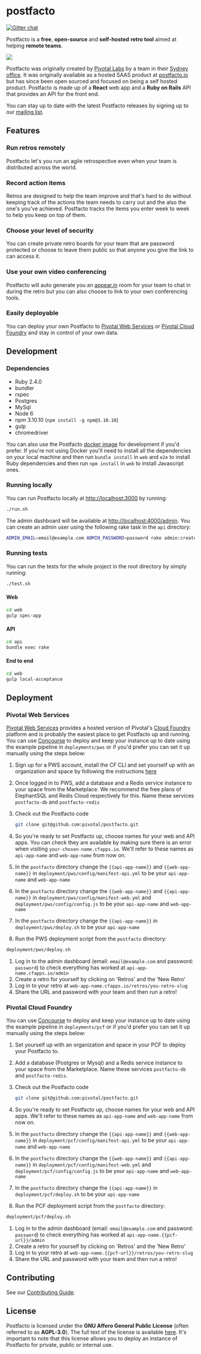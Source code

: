 # postfacto

[![Gitter chat](https://badges.gitter.im/gitterHQ/gitter.png)](https://gitter.im/pivotalpostfacto/Lobby)

Postfacto is a **free**, **open-source** and **self-hosted** **retro tool** aimed at helping **remote teams**.

![](media/sample-retro.png)

Postfacto was originally created by [Pivotal Labs](https://pivotal.io/labs) by a team in their [Sydney office](https://pivotal.io/locations/sydney). It was originally available as a hosted SAAS product at [postfacto.io](https://postfacto.io) but has since been open sourced and focused on being a self hosted product. Postfacto is made up of a **React** web app and a **Ruby on Rails** API that provides an API for the front end.

You can stay up to date with the latest Postfacto releases by signing up to our [mailing list](http://eepurl.com/dlQPND).

## Features

### Run retros remotely

Postfacto let's you run an agile retrospective even when your team is distributed across the world.

### Record action items

Retros are designed to help the team improve and that's hard to do without keeping track of the actions the team needs to carry out and the also the one's you've achieved. Postfacto tracks the items you enter week to week to help you keep on top of them.

### Choose your level of security

You can create private retro boards for your team that are password protected or choose to leave them public so that anyone you give the link to can access it.

### Use your own video conferencing

Postfacto will auto generate you an [appear.in](https://appear.in) room for your team to chat in during the retro but you can also choose to link to your own conferencing tools.

### Easily deployable

You can deploy your own Postfacto to [Pivotal Web Services](#pivotal-web-services) or [Pivotal Cloud Foundry](#pivotal-cloud-foundry) and stay in control of your own data.

## Development

### Dependencies

* Ruby 2.4.0
* bundler
* rspec
* Postgres
* MySql
* Node 6
* npm 3.10.10 (`npm install -g npm@3.10.10`)
* gulp
* chromedriver

You can also use the Postfacto [docker image](https://hub.docker.com/r/postfacto/postfacto/) for development if you'd prefer. If you're not using Docker you'll need to install all the dependencies on your local machine and then run `bundle install` in `web` and `e2e` to install Ruby dependencies and then run `npm install` in `web` to install Javascript ones.

### Running locally

You can run Postfacto locally at [http://localhost:3000]() by running:

```bash
./run.sh
```

The admin dashboard will be available at [http://localhost:4000/admin](). You can create an admin user using the following rake task in the `api` directory:

```bash
ADMIN_EMAIL=email@example.com ADMIN_PASSWORD=password rake admin:create_user
```

### Running tests

You can run the tests for the whole project in the root directory by simply running:

```bash
./test.sh
```

#### Web

```bash
cd web
gulp spec-app
```

#### API

```bash
cd api
bundle exec rake
```

#### End to end

```bash
cd web
gulp local-acceptance
```

## Deployment

### Pivotal Web Services

[Pivotal Web Services](https://run.pivotal.io) provides a hosted version of Pivotal's [Cloud Foundry](https://pivotal.io/platform) platform and is probably the easiest place to get Postfacto up and running. You can use [Concourse](https://concourse.ci) to deploy and keep your instance up to date using the example pipeline in `deployments/pws` or if you'd prefer you can set it up manually using the steps below:

1. Sign up for a PWS account, install the CF CLI and set yourself up with an organization and space by following the instructions [here](https://docs.run.pivotal.io/starting/)
1. Once logged in to PWS, add a database and a Redis service instance to your space from the Marketplace. We recommend the free plans of ElephantSQL and Redis Cloud respectively for this. Name these services `postfacto-db` and `postfacto-redis`
1. Check out the Postfacto code
    ```bash
    git clone git@github.com:pivotal/postfacto.git
    ```

1. So you're ready to set Postfacto up, choose names for your web and API apps. You can check they are available by making sure there is an error when visiting `your-chosen-name.cfapps.io`. We'll refer to these names as `api-app-name` and `web-app-name` from now on.
1. In the `postfacto` directory change the `{{api-app-name}}` and `{{web-app-name}}` in `deployment/pws/config/manifest-api.yml` to be your `api-app-name` and `web-app-name`
1. In the `postfacto` directory change the `{{web-app-name}}` and `{{api-app-name}}` in `deployment/pws/config/manifest-web.yml` and `deployment/pws/config/config.js` to be your `api-app-name` and `web-app-name`
1. In the `postfacto` directory change the `{{api-app-name}}` in
   `deployment/pws/deploy.sh` to be your `api-app-name`

1. Run the PWS deployment script from the `postfacto` directory:

  ```bash
  deployment/pws/deploy.sh
  ```

1. Log in to the admin dashboard (email: `email@example.com` and password: `password`) to check everything has worked at `api-app-name.cfapps.io/admin`
1. Create a retro for yourself by clicking on 'Retros' and the 'New Retro'
1. Log in to your retro at `web-app-name.cfapps.io/retros/you-retro-slug`
1. Share the URL and password with your team and then run a retro!

### Pivotal Cloud Foundry

You can use [Concourse](https://concourse.ci) to deploy and keep your instance up to date using the example pipeline in `deployments/pcf` or if you'd prefer you can set it up manually using the steps below:

1. Set yourself up with an organization and space in your PCF to deploy your Postfacto to.
1. Add a database (Postgres or Mysql) and a Redis service instance to your space from the Marketplace. Name these services `postfacto-db` and `postfacto-redis`.
1. Check out the Postfacto code
    ```bash
    git clone git@github.com:pivotal/postfacto.git
    ```

1. So you're ready to set Postfacto up, choose names for your web and API apps. We'll refer to these names as `api-app-name` and `web-app-name` from now on.
1. In the `postfacto` directory change the `{{api-app-name}}` and `{{web-app-name}}` in `deployment/pcf/config/manifest-api.yml` to be your `api-app-name` and `web-app-name`
1. In the `postfacto` directory change the `{{web-app-name}}` and `{{api-app-name}}` in `deployment/pcf/config/manifest-web.yml` and `deployment/pcf/config/config.js` to be your `api-app-name` and `web-app-name`
1. In the `postfacto` directory change the `{{api-app-name}}` in
   `deployment/pcf/deploy.sh` to be your `api-app-name`

1. Run the PCF deployment script from the `postfacto` directory:

  ```bash
  deployment/pcf/deploy.sh
  ```

1. Log in to the admin dashboard (email: `email@example.com` and password: `password`) to check everything has worked at `api-app-name.{{pcf-url}}/admin`
1. Create a retro for yourself by clicking on 'Retros' and the 'New Retro'
1. Log in to your retro at `web-app-name.{{pcf-url}}/retros/you-retro-slug`
1. Share the URL and password with your team and then run a retro!

## Contributing

See our [Contributing Guide](CONTRIBUTING.md).

## License

Postfacto is licensed under the **GNU Affero General Public License** (often referred to as **AGPL-3.0**). The full text of the license is available [here](LICENSE.md). It's important to note that this license allows you to deploy an instance of Postfacto for private, public or internal use.
